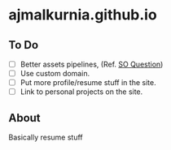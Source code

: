 # ajmalkurnia.github.io

## To Do

- [ ] Better assets pipelines, (Ref. [SO Question](https://stackoverflow.com/questions/40681675/minify-javascript-during-github-pages-build))
- [ ] Use custom domain.
- [ ] Put more profile/resume stuff in the site.
- [ ] Link to personal projects on the site.

## About

Basically resume stuff
